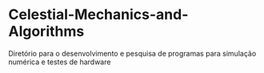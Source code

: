 # Celestial-Mechanics-and-Algorithms
Diretório para o desenvolvimento e pesquisa de programas para simulação numérica e testes de hardware
